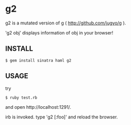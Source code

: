 g2
==

g2 is a mutated version of g ( http://github.com/jugyo/g ).

'g2 obj' displays information of obj in your browser!

INSTALL
-------

    $ gem install sinatra haml g2


USAGE
-----
try

    $ ruby test.rb

and open http://localhost:1291/.

irb is invoked. type 'g2 [:foo]' and reload the browser.
